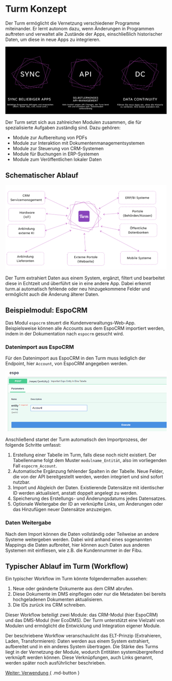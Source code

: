 # Turm Konzept 



Der Turm ermöglicht die Vernetzung verschiedener Programme miteinander. Er lernt autonom dazu, wenn Änderungen in Programmen auftreten und verwaltet alle Zustände der Apps, einschließlich historischer Daten, um diese in neue Apps zu integrieren.

![Turm Features](../img/turm_features.png)

Der Turm setzt sich aus zahlreichen Modulen zusammen, die für spezialisierte Aufgaben zuständig sind. Dazu gehören:

- Module zur Aufbereitung von PDFs
- Module zur Interaktion mit Dokumentenmanagementsystemen
- Module zur Steuerung von CRM-Systemen
- Module für Buchungen in ERP-Systemen
- Module zum Veröffentlichen lokaler Daten

## Schematischer Ablauf
![Turm Connect](../img/turm_connect.png)

Der Turm extrahiert Daten aus einem System, ergänzt, filtert und bearbeitet diese in Echtzeit und überführt sie in eine andere App. Dabei erkennt turm.ai automatisch fehlende oder neu hinzugekommene Felder und ermöglicht auch die Änderung älterer Daten.

## Beispielmodul: EspoCRM

Das Modul `espocrm` steuert die Kundenverwaltungs-Web-App. Beispielsweise können alle Accounts aus dem EspoCRM importiert werden, indem in der Dokumentation nach `espocrm` gesucht wird.

### Datenimport aus EspoCRM

Für den Datenimport aus EspoCRM in den Turm muss lediglich der Endpoint, hier `Account`, von EspoCRM angegeben werden.

![EspoCRM Import](../img/espo-import.png)

Anschließend startet der Turm automatisch den Importprozess, der folgende Schritte umfasst:

1. Erstellung einer Tabelle im Turm, falls diese noch nicht existiert. Der Tabellenname folgt dem Muster `modulname_Entität`, also im vorliegenden Fall `espocrm_Account`.
2. Automatische Ergänzung fehlender Spalten in der Tabelle. Neue Felder, die von der API bereitgestellt werden, werden integriert und sind sofort nutzbar.
3. Import und Abgleich der Daten. Existierende Datensätze mit identischer ID werden aktualisiert, anstatt doppelt angelegt zu werden.
4. Speicherung des Erstellungs- und Änderungsdatums jedes Datensatzes.
5. Optionale Weitergabe der ID an verknüpfte Links, um Änderungen oder das Hinzufügen neuer Datensätze anzuzeigen.

### Daten Weitergabe 

Nach dem Import können die Daten vollständig oder Teilweise an andere Systeme weitergeben werden. 
Dabei wird anhand eines sogenannten Mappings die Daten aufbreitet, hier können auch Daten aus anderen Systemen mit einfliesen, wie z.B. die Kundennummer in der Fibu. 

## Typischer Ablauf im Turm (Workflow)

Ein typischer Workflow im Turm könnte folgendermaßen aussehen:

1. Neue oder geänderte Dokumente aus dem CRM abrufen.
2. Diese Dokumente im DMS einpflegen oder nur die Metadaten bei bereits hochgeladenen Dokumenten aktualisieren.
3. Die IDs zurück ins CRM schreiben.

Dieser Workflow beteiligt zwei Module: das CRM-Modul (hier EspoCRM) und das DMS-Modul (hier EcoDMS). Der Turm unterstützt eine Vielzahl von Modulen und ermöglicht die Entwicklung und Integration eigener Module.

Der beschriebene Workflow veranschaulicht das ELT-Prinzip (Extrahieren, Laden, Transformieren): Daten werden aus einem System extrahiert, aufbereitet und in ein anderes System übertragen. Die Stärke des Turms liegt in der Vernetzung der Module, wodurch Entitäten systemübergreifend verknüpft werden können. Diese Verknüpfungen, auch Links genannt, werden später noch ausführlicher beschrieben.

[Weiter: Verwendung ](usage.md){ .md-button }